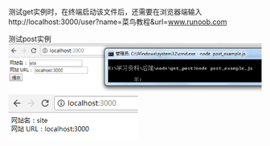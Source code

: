 测试get实例时，在终端启动该文件后，还需要在浏览器端输入 http://localhost:3000/user?name=菜鸟教程&url=www.runoob.com



测试post实例
<img src="post1.png">
<img src="post2.png">
	